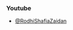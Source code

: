 ### Youtube
- [@RodhiShafiaZaidan](https://www.youtube.com/playlist?list=PLqkRn1WC_kQXemHEGGl1NJmsrve6ppzKb)
